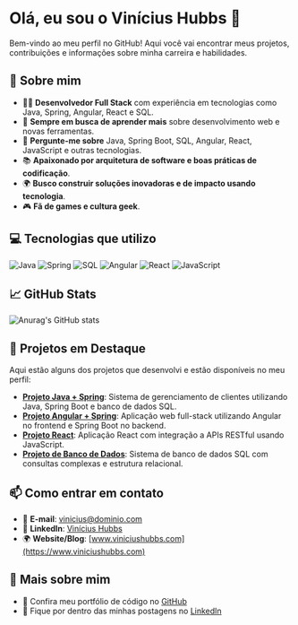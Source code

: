 # Olá, eu sou o Vinícius Hubbs 👋

Bem-vindo ao meu perfil no GitHub! Aqui você vai encontrar meus projetos, contribuições e informações sobre minha carreira e habilidades.

## 🚀 Sobre mim

- 👨‍💻 **Desenvolvedor Full Stack** com experiência em tecnologias como Java, Spring, Angular, React e SQL.
- 🌱 **Sempre em busca de aprender mais** sobre desenvolvimento web e novas ferramentas.
- 💬 **Pergunte-me sobre** Java, Spring Boot, SQL, Angular, React, JavaScript e outras tecnologias.
- 📚 **Apaixonado por arquitetura de software e boas práticas de codificação**.
- 🌍 **Busco construir soluções inovadoras e de impacto usando tecnologia**.
- 🎮 **Fã de games e cultura geek**.

## 💻 Tecnologias que utilizo

![Java](https://img.shields.io/badge/Technologies%20I%20use-Java-blue?logo=java)
![Spring](https://img.shields.io/badge/Technologies%20I%20use-Spring-green?logo=spring)
![SQL](https://img.shields.io/badge/Technologies%20I%20use-SQL-orange?logo=postgresql)
![Angular](https://img.shields.io/badge/Technologies%20I%20use-Angular-red?logo=angular)
![React](https://img.shields.io/badge/Technologies%20I%20use-React-blue?logo=react)
![JavaScript](https://img.shields.io/badge/Technologies%20I%20use-JavaScript-yellow?logo=javascript)

## 📈 GitHub Stats

![Anurag's GitHub stats](https://github-readme-stats.vercel.app/api?username=ViniciusHubb&show_icons=true&hide_title=true&count_private=true&hide=prs&theme=radical)

## 🚀 Projetos em Destaque

Aqui estão alguns dos projetos que desenvolvi e estão disponíveis no meu perfil:

- **[Projeto Java + Spring](https://github.com/ViniciusHubb/projeto-java-spring)**: Sistema de gerenciamento de clientes utilizando Java, Spring Boot e banco de dados SQL.
- **[Projeto Angular + Spring](https://github.com/ViniciusHubb/projeto-angular-spring)**: Aplicação web full-stack utilizando Angular no frontend e Spring Boot no backend.
- **[Projeto React](https://github.com/ViniciusHubb/projeto-react)**: Aplicação React com integração a APIs RESTful usando JavaScript.
- **[Projeto de Banco de Dados](https://github.com/ViniciusHubb/projeto-sql)**: Sistema de banco de dados SQL com consultas complexas e estrutura relacional.

## 📫 Como entrar em contato

- 📧 **E-mail**: [vinicius@dominio.com](mailto:vinicius@dominio.com)
- 💼 **LinkedIn**: [Vinícius Hubbs](https://www.linkedin.com/in/viniciushubbs/)
- 🌍 **Website/Blog**: [www.viniciushubbs.com](https://www.viniciushubbs.com)

## 📣 Mais sobre mim

- 👀 Confira meu portfólio de código no [GitHub](https://github.com/ViniciusHubb)
- 📝 Fique por dentro das minhas postagens no [LinkedIn](https://www.linkedin.com/in/viniciushubbs/)

